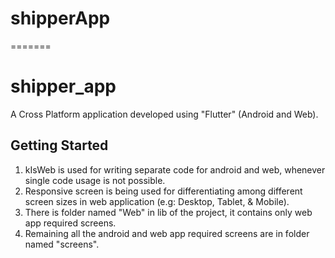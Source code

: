 # shipperApp
=======
# shipper_app

A Cross Platform application developed using "Flutter" (Android and Web).

## Getting Started
1) kIsWeb is used for writing separate code for android and web, whenever single code usage is not possible.
2) Responsive screen is being used for differentiating among different screen sizes in web application (e.g: Desktop, Tablet, & Mobile).
3) There is folder named "Web" in lib of the project, it contains only web app required screens.
4) Remaining all the android and web app required screens are in folder named "screens".